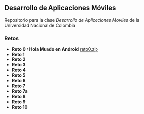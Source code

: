 ## Desarrollo de Aplicaciones Móviles

Repositorio para la clase _Desarrollo de Aplicaciones Moviles_ de la Universidad Nacional de Colombia

### Retos

- **Reto 0 : Hola Mundo en Android** [reto0.zip](url)
- **Reto 1**
- **Reto 2**
- **Reto 3**
- **Reto 4**
- **Reto 5**
- **Reto 6**
- **Reto 7**
- **Reto 7a**
- **Reto 8**
- **Reto 9**
- **Reto 10**
